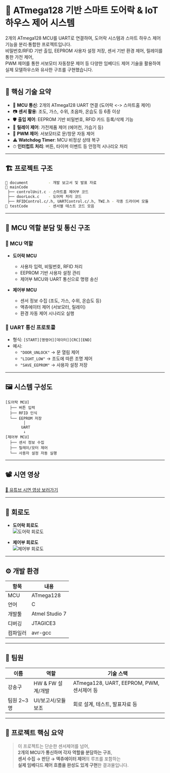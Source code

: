 # 🔐 ATmega128 기반 스마트 도어락 & IoT 하우스 제어 시스템

2개의 ATmega128 MCU를 UART로 연결하여, 도어락 시스템과 스마트 하우스 제어 기능을 분리·통합한 프로젝트입니다.  
비밀번호/RFID 기반 출입, EEPROM 사용자 설정 저장, 센서 기반 환경 제어, 릴레이를 통한 가전 제어,  
PWM 제어를 통한 서보모터 자동창문 제어 등 다양한 임베디드 제어 기술을 활용하여  
실제 모델하우스와 유사한 구조를 구현했습니다.

---

## 📌 핵심 기술 요약

- 🔁 **MCU 통신**: 2개의 ATmega128 UART 연결 (도어락 <-> 스마트홈 제어)
- 📷 **센서 활용**: 조도, 가스, 수위, 초음파, 온습도 등 6종 이상
- 🛡 **출입 제어**: EEPROM 기반 비밀번호, RFID 카드 등록/삭제 기능
- 🔌 **릴레이 제어**: 가전제품 제어 (에어컨, 가습기 등)
- 🔄 **PWM 제어**: 서보모터로 문/창문 자동 제어
- ⚠️ **Watchdog Timer**: MCU 비정상 상태 복구
- ⏱ **인터럽트 처리**: 버튼, 타이머 이벤트 등 안정적 시나리오 처리

---

## 🏗️ 프로젝트 구조

```bash
📁 document         - 개발 보고서 및 발표 자료
📁 mainCode
 ├── controlUnit.c - 스마트홈 제어부 코드
 ├── doorLock.c    - 도어락 처리 코드
 ├── RFIDControl.c/.h, UARTControl.c/.h, TWI.h - 각종 드라이버 모듈
📁 testCode         - 센서별 테스트 코드 모음
```

---

## 🔁 MCU 역할 분담 및 통신 구조

### 🧠 MCU 역할

- **도어락 MCU**
  - 사용자 입력, 비밀번호, RFID 처리
  - EEPROM 기반 사용자 설정 관리
  - 제어부 MCU와 UART 통신으로 명령 송신

- **제어부 MCU**
  - 센서 정보 수집 (조도, 가스, 수위, 온습도 등)
  - 액츄에이터 제어 (서보모터, 릴레이)
  - 환경 자동 제어 시나리오 실행

### 📡 UART 통신 프로토콜

- 형식: `[START][명령어][데이터][CRC][END]`
- 예시:
  - `"DOOR_UNLOCK"` → 문 열림 제어
  - `"LIGHT_LOW"` → 조도에 따른 조명 제어
  - `"SAVE_EEPROM"` → 사용자 설정 저장

---

## 🖼️ 시스템 구성도

```
[도어락 MCU]
  ├── 버튼 입력
  ├── RFID 인식
  └── EEPROM 저장
        │
       UART
        ↓
[제어부 MCU]
  ├── 센서 정보 수집
  ├── 릴레이/모터 제어
  └── 사용자 설정 자동 실행
```

---

## 📽️ 시연 영상

[🔗 유튜브 시연 영상 보러가기](https://youtu.be/PdQAkpsblVo)

---

## 🧾 회로도

- **도어락 회로도**  
  ![도어락 회로도](https://github.com/user-attachments/assets/ece91a11-e34d-447f-a80c-1111ed658291)

- **제어부 회로도**  
  ![제어부 회로도](https://github.com/user-attachments/assets/832fc948-5dd8-47a6-b7ee-9e728564179a)

---

## ⚙️ 개발 환경

| 항목     | 내용            |
|----------|-----------------|
| MCU      | ATmega128       |
| 언어     | C               |
| 개발툴   | Atmel Studio 7  |
| 디버깅   | JTAGICE3         |
| 컴파일러 | avr-gcc         |

---

## 👤 팀원

| 이름       | 역할              | 기술 스택                               |
|------------|-------------------|------------------------------------------|
| 강송구     | HW & FW 설계/개발 | ATmega128, UART, EEPROM, PWM, 센서제어 등 |
| 팀원 2~3명 | UI/보고서/모듈 보조 | 회로 설계, 테스트, 발표자료 등 |

---

## 📌 프로젝트 핵심 요약

> 이 프로젝트는 단순한 센서제어를 넘어,  
> **2개의 MCU가 통신하며 각자 역할을 분담하는 구조**,  
> **센서 수집 → 판단 → 액츄에이터 제어**의 루프를 포함하는  
> **실제 임베디드 제어 흐름을 완성도 있게 구현**한 결과물입니다.

